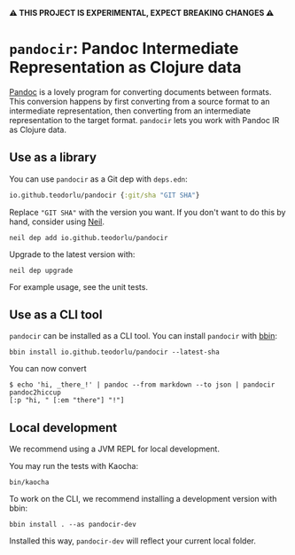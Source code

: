 **⚠️ THIS PROJECT IS EXPERIMENTAL, EXPECT BREAKING CHANGES ⚠️**

# `pandocir`: Pandoc Intermediate Representation as Clojure data

[Pandoc] is a lovely program for converting documents between formats.
This conversion happens by first converting from a source format to an intermediate representation, then converting from an intermediate representation to the target format.
`pandocir` lets you work with Pandoc IR as Clojure data.

[Pandoc]: https://pandoc.org/

## Use as a library

You can use `pandocir` as a Git dep with `deps.edn`:

``` clojure
io.github.teodorlu/pandocir {:git/sha "GIT SHA"}
```

Replace `"GIT SHA"` with the version you want.
If you don't want to do this by hand, consider using [Neil].

    neil dep add io.github.teodorlu/pandocir

Upgrade to the latest version with:

    neil dep upgrade

For example usage, see the unit tests.

[Neil]: https://github.com/babashka/neil

## Use as a CLI tool

`pandocir` can be installed as a CLI tool.
You can install `pandocir` with [bbin]:

    bbin install io.github.teodorlu/pandocir --latest-sha

You can now convert

    $ echo 'hi, _there_!' | pandoc --from markdown --to json | pandocir pandoc2hiccup
    [:p "hi, " [:em "there"] "!"]

[bbin]: https://github.com/babashka/bbin

## Local development

We recommend using a JVM REPL for local development.

You may run the tests with Kaocha:

    bin/kaocha

To work on the CLI, we recommend installing a development version with bbin:

    bbin install . --as pandocir-dev

Installed this way, `pandocir-dev` will reflect your current local folder.
